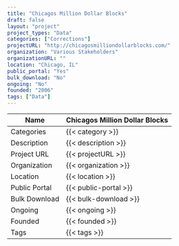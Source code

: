 ```yaml
---
title: "Chicagos Million Dollar Blocks"
draft: false
layout: "project"
project_types: "Data"
categories: ["Corrections"]
projectURL: "http://chicagosmilliondollarblocks.com/"
organization: "Various Stakeholders"
organizationURL: ""
location: "Chicago, IL"
public_portal: "Yes"
bulk_download: "No"
ongoing: "No"
founded: "2006"
tags: ["Data"]
---
```



Name                    |  Chicagos Million Dollar Blocks    
------------------------|----
Categories              | {{< category >}} 
Description             | {{< description >}} 
Project URL             | {{< projectURL >}} 
Organization            | {{< organization >}} 
Location                | {{< location >}} 
Public Portal           | {{< public-portal >}} 
Bulk Download           | {{< bulk-download >}} 
Ongoing                 | {{< ongoing >}} 
Founded                 | {{< founded >}} 
Tags                    | {{< tags >}} 
